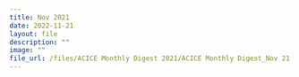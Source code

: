 ```yaml
---
title: Nov 2021
date: 2022-11-21
layout: file
description: ""
image: ""
file_url: /files/ACICE Monthly Digest 2021/ACICE Monthly Digest_Nov 21.pdf
---
```

